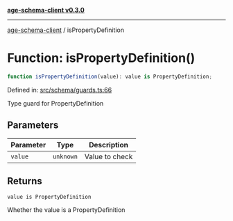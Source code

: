 [**age-schema-client v0.3.0**](../index.md)

***

[age-schema-client](../index.md) / isPropertyDefinition

# Function: isPropertyDefinition()

```ts
function isPropertyDefinition(value): value is PropertyDefinition;
```

Defined in: [src/schema/guards.ts:66](https://github.com/standardbeagle/ageSchemaClient/blob/main/src/schema/guards.ts#L66)

Type guard for PropertyDefinition

## Parameters

| Parameter | Type | Description |
| ------ | ------ | ------ |
| `value` | `unknown` | Value to check |

## Returns

`value is PropertyDefinition`

Whether the value is a PropertyDefinition
